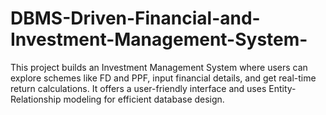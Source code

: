 # DBMS-Driven-Financial-and-Investment-Management-System-
This project builds an Investment Management System where users can explore schemes like FD and PPF, input financial details, and get real-time return calculations. It offers a user-friendly interface and uses Entity-Relationship modeling for efficient database design.

